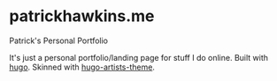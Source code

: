 patrickhawkins.me
=================

Patrick's Personal Portfolio

It's just a personal portfolio/landing page for stuff I do online. Built with [hugo](http://gohugo.io). Skinned with [hugo-artists-theme](https://github.com/digitalcraftsman/hugo-artists-theme).

